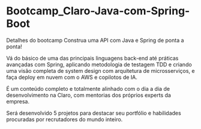 # Bootcamp_Claro-Java-com-Spring-Boot

Detalhes do bootcamp
Construa uma API com Java e Spring de ponta a ponta!

Vá do básico de uma das principais linguagens back-end até práticas avançadas com Spring, aplicando metodologia de testagem TDD e criando uma visão completa de system design com arquitetura de microsserviços, e faça deploy em nuvem com o AWS e copilotos de IA.

É um conteúdo completo e totalmente alinhado com o dia a dia de desenvolvimento na Claro, com mentorias dos próprios experts da empresa.

Será desenvolvido 5 projetos para destacar seu portfólio e habilidades procuradas por recrutadores do mundo inteiro.
